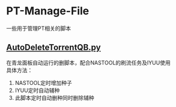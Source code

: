 # PT-Manage-File
一些用于管理PT相关的脚本  
  
## [AutoDeleteTorrentQB.py]("https://github.com/StoneRicky/PT-Manage-File/blob/main/AutoDeleteTorrentQB")  
在青龙面板自动运行的删脚本，配合NASTOOL的刷流任务及IYUU使用  
具体方法：  
1. NASTOOL定时增加种子  
2. IYUU定时自动辅种  
3. 此脚本定时自动删种同时删除辅种  
